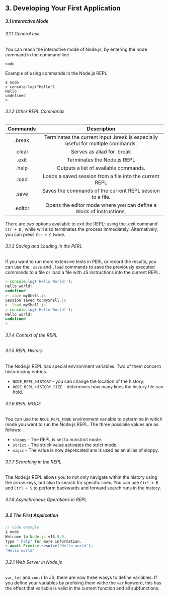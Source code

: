 <h2>3. Developing Your First Application</h2>

<h5>3.1 Interactive Mode</h5>

<h6>3.1.1 General use</h6>

You can reach the interactive mode of Node.js, by entering the node command in the command line

```
node
```

Example of using commands in the Node.js REPL

```
$ node
> console.log("Hello")
Hello
undefined
>
```

<h6>3.1.2 Other REPL Commands</h6>

| Commands |                                   Description                                   |
| :------: | :-----------------------------------------------------------------------------: |
|  .break  | Terminates the current input .break is especially useful for multiple commands. |
|  .clear  |                           Serves as aliad for .break                            |
|  .exit   |                           Terminates the Node.js REPL                           |
|  .help   |                      Outputs a list of available commands.                      |
|  .load   |             Loads a saved session from a file into the current REPL             |
|  .save   |            Saves the commands of the current REPL session to a file.            |
| .editor  |       Opens the editor mode where you can define a block of instructions,       |

There are two options available to exit the REPL: using the .exit command `Ctr + D` , while will also terminates the process immediately. Alternatively, you can press `Ctr + C` twice.

<h6>3.1.3 Saving and Loading in the PERL</h6>

If you want to run more extensive tests in PERL or record the results, you can use the `.save` and `.load` commands to save the previously executed commands to a file or load a file with JS instructions into the current REPL.

```js
> console.log('Hello World!');
Hello world!
undefined
> .save myShell.js
Session saved to:myShell.js
> .load myShell.js
> console.log('Hello World!');
Hello world!
undefined
>
```

<h6>3.1.4 Context of the REPL</h6>

<h6>3.1.5 REPL History</h6>

The Node.js REPL has special environment variables. Two of them concern historicizing entries.

- `NODE_REPL_HISTORY` - you can change the location of the history.
- `NODE_REPL_HISTORY_SIZE` - determines how many lines the history file can hold.

<h6>3.1.6 REPL MODE</h6>

You can use the `NODE_REPL_MODE` environment variable to determine in which mode you want to run the Node.js REPL.
The three possibile values are as follows:

- `sloppy` - The REPL is set to nonstrict mode.
- `strict` - The strick value activates the strict mode.
- `magic` - The value is now deprecated ans is used as an allias of sloppy.

<h6>3.1.7 Searching in the REPL</h6>

The Node.js REPL allows you to not only navigate within the history using the arrow keys, but also to search for specific lines.
You can use `Ctrl + R` and `Ctrl + S` to perform backwards and forward search runs in the history.

<h6>3.1.8 Asynchronous Operations in REPL</h6>

<h5>3.2 The First Application</h5>

```js
// Code example
$ node
Welcome to Node.js v16.8.0.
Type ".help" for more information.
> await Promise.resolve('Hello world');
'Hello world'
```
<h6>3.2.1 Web Server in Node.js</h6>

`var`, `let` and `const`
In JS, there are now three wasys to define variables.
If you define your variables by prefixing them withe the `var` keyword, this has the effect that variable is valid in the current function and all subfunctions.
